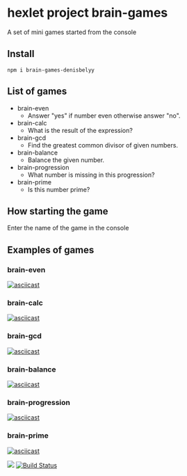 # hexlet project brain-games


A set of mini games started from the console

## Install

```
npm i brain-games-denisbelyy
```
## List of games
* brain-even
  * Answer "yes" if number even otherwise answer "no".
* brain-calc
  * What is the result of the expression?
* brain-gcd
  * Find the greatest common divisor of given numbers.
* brain-balance
  * Balance the given number.
* brain-progression
  * What number is missing in this progression?
* brain-prime
  * Is this number prime?
## How starting the game
Enter the name of the game in the console

## Examples of games

### brain-even
[![asciicast](https://asciinema.org/a/EKAp61UatrOT1R8LhCjOs8E8g.png)](https://asciinema.org/a/EKAp61UatrOT1R8LhCjOs8E8g)
  
### brain-calc
  [![asciicast](https://asciinema.org/a/TLyHxc3yBb9VEMDs28bvMux8Q.png)](https://asciinema.org/a/TLyHxc3yBb9VEMDs28bvMux8Q)

### brain-gcd
  [![asciicast](https://asciinema.org/a/EbV5hgKtRUgQzwEyF65F7gkkf.png)](https://asciinema.org/a/EbV5hgKtRUgQzwEyF65F7gkkf)

### brain-balance
  [![asciicast](https://asciinema.org/a/O0TdqPNDvkugDweDRzzGbtLyN.png)](https://asciinema.org/a/O0TdqPNDvkugDweDRzzGbtLyN)

### brain-progression
  [![asciicast](https://asciinema.org/a/cPdM26Ji0BWQ3AEgAYDitwPVf.png)](https://asciinema.org/a/cPdM26Ji0BWQ3AEgAYDitwPVf)

### brain-prime
  [![asciicast](https://asciinema.org/a/mIpO848BrxGjTO5kfVb1N3Ah4.png)](https://asciinema.org/a/mIpO848BrxGjTO5kfVb1N3Ah4)
  
<a href="https://codeclimate.com/github/Denisbelyy/project-lvl1-s316/maintainability"><img src="https://api.codeclimate.com/v1/badges/d459e65e83af328fe4fd/maintainability" /></a>
[![Build Status](https://travis-ci.org/Denisbelyy/project-lvl1-s316.svg?branch=master)](https://travis-ci.org/Denisbelyy/project-lvl1-s316)
